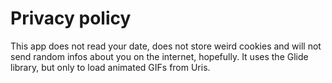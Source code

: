 # Privacy policy

This app does not read your date, does not store weird cookies and will not send random infos about you on the internet, hopefully.
It uses the Glide library, but only to load animated GIFs from Uris.
